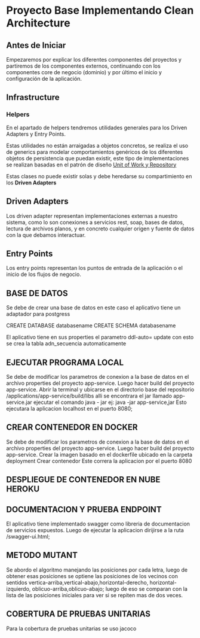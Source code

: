 # Proyecto Base Implementando Clean Architecture

## Antes de Iniciar

Empezaremos por explicar los diferentes componentes del proyectos y partiremos de los componentes externos, continuando con los componentes core de negocio (dominio) y por último el inicio y configuración de la aplicación.

## Infrastructure

### Helpers

En el apartado de helpers tendremos utilidades generales para los Driven Adapters y Entry Points.

Estas utilidades no están arraigadas a objetos concretos, se realiza el uso de generics para modelar comportamientos genéricos de los diferentes objetos de persistencia que puedan existir, este tipo de implementaciones se realizan basadas en el patrón de diseño [Unit of Work y Repository](https://medium.com/@krzychukosobudzki/repository-design-pattern-bc490b256006)

Estas clases no puede existir solas y debe heredarse su compartimiento en los **Driven Adapters**

## Driven Adapters

Los driven adapter representan implementaciones externas a nuestro sistema, como lo son conexiones a servicios rest, soap, bases de datos, lectura de archivos planos, y en concreto cualquier origen y fuente de datos con la que debamos interactuar.

## Entry Points

Los entry points representan los puntos de entrada de la aplicación o el inicio de los flujos de negocio.

## BASE DE DATOS

Se debe de crear una base de datos en este caso el aplicativo tiene un adaptador para postgress

CREATE DATABASE databasename
CREATE SCHEMA databasename

El aplicativo tiene en sus properties el parametro ddl-auto= update con esto se crea la tabla adn_secuencia automaticamente

## EJECUTAR PROGRAMA LOCAL

Se debe de modificar los parametros de conexion a la base de datos en el archivo properties del proyecto app-service.
Luego hacer build del proyecto app-service.
Abrir la terminal y ubicarse en el directorio base del repositorio /applications/app-service/build/libs alli se encontrara el jar llamado app-service.jar ejecutar el comando java - jar
ej: java -jar app-service,jar
Esto ejecutara la aplicacion localhost en el puerto 8080;

## CREAR CONTENEDOR EN DOCKER

Se debe de modificar los parametros de conexion a la base de datos en el archivo properties del proyecto app-service.
Luego hacer build del proyecto app-service.
Crear la imagen basado en el dockerfile ubicado en la carpeta deployment
Crear contenedor
Este correra la aplicacion por el puerto 8080

## DESPLIEGUE DE CONTENEDOR EN NUBE HEROKU

## DOCUMENTACION Y PRUEBA ENDPOINT

El aplicativo tiene implementado swagger como libreria de documentacion de servicios expuestos.
Luego de ejecutar la aplicacion dirijirse a la ruta /swagger-ui.html;

## METODO MUTANT

Se abordo el algoritmo manejando las posiciones por cada letra, luego de obtener esas posiciones se optiene las posiciones de los vecinos con sentidos vertica-arriba,vertical-abajo,horizontal-derecho, horizontal-izquierdo, oblicuo-arriba,oblicuo-abajo; luego de eso se comparan con la lista de las posiciones iniciales para ver si se repiten mas de dos veces.

## COBERTURA DE PRUEBAS UNITARIAS

Para la cobertura de pruebas unitarias se uso jacoco

